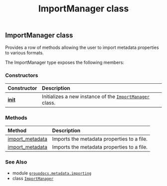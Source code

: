 ﻿---
title: ImportManager class
second_title: GroupDocs.Metadata for Python via .NET API References
description: 
type: docs
url: /python-net/groupdocs.metadata.importing/importmanager/
is_root: false
weight: 10
---

## ImportManager class

Provides a row of methods allowing the user to import metadata properties to various formats.



The ImportManager type exposes the following members:

### Constructors
| Constructor | Description |
| :- | :- |
| [__init__](/metadata/python-net/groupdocs.metadata.importing/importmanager/__init__/#groupdocs.metadata.common.RootMetadataPackage) | Initializes a new instance of the [`ImportManager`](/metadata/python-net/groupdocs.metadata.importing/importmanager) class. |


### Methods
| Method | Description |
| :- | :- |
| [import_metadata](/metadata/python-net/groupdocs.metadata.importing/importmanager/import_metadata/#str-groupdocs.metadata.importing.ImportFormat-groupdocs.metadata.importing.ImportOptions) | Imports the metadata properties to a file. |
| [import_metadata](/metadata/python-net/groupdocs.metadata.importing/importmanager/import_metadata/#io.RawIOBase-groupdocs.metadata.importing.ImportFormat-groupdocs.metadata.importing.ImportOptions) | Imports the metadata properties to a file. |



### See Also
* module [`groupdocs.metadata.importing`](..)
* class [`ImportManager`](/metadata/python-net/groupdocs.metadata.importing/importmanager)
